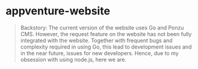 
# appventure-website

> Backstory: The current version of the website uses Go and Ponzu CMS. However, the request feature on the website has not been fully integrated with the website. Together with frequent bugs and complexity required in using Go, this lead to development issues and in the near future, issues for new developers. Hence, due to my obsession with using node.js, here we are.
